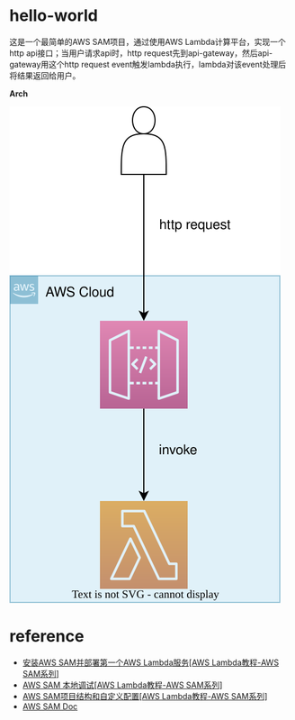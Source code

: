 # hello-world

这是一个最简单的AWS SAM项目，通过使用AWS Lambda计算平台，实现一个http api接口；当用户请求api时，http
request先到api-gateway，然后api-gateway用这个http request event触发lambda执行，lambda对该event处理后将结果返回给用户。

**Arch**

![](./docs/arch.svg)

# reference

- [安装AWS SAM并部署第一个AWS Lambda服务[AWS Lambda教程-AWS SAM系列] ](https://juejin.cn/post/7259274760027406391)
- [AWS SAM 本地调试[AWS Lambda教程-AWS SAM系列]](https://juejin.cn/post/7259687894696198203)
- [AWS SAM项目结构和自定义配置[AWS Lambda教程-AWS SAM系列] ](https://juejin.cn/post/7260024054065938490)
- [AWS SAM Doc](https://docs.aws.amazon.com/serverless-application-model/index.html)